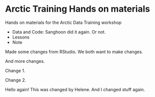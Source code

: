 # Arctic Training Hands on materials
Hands on materials for the Arctic Data Training workshop

* Data and Code: Sanghoon did it again. Or not.
* Lessons
* Note

Made some changes from RStudio. We both want to make changes.

And more changes.

Change 1.

Change 2.

Hello again! This was changed by Helene. And I changed stuff again.